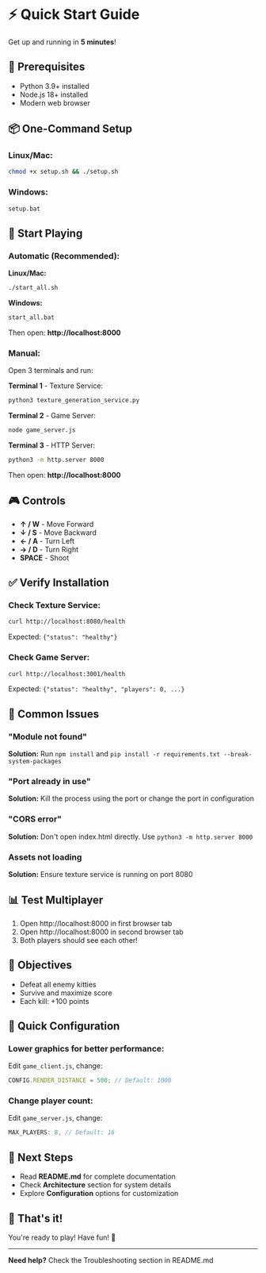 # ⚡ Quick Start Guide

Get up and running in **5 minutes**!

## 🎯 Prerequisites

- Python 3.9+ installed
- Node.js 18+ installed
- Modern web browser

## 📦 One-Command Setup

### Linux/Mac:
```bash
chmod +x setup.sh && ./setup.sh
```

### Windows:
```cmd
setup.bat
```

## 🚀 Start Playing

### Automatic (Recommended):

**Linux/Mac:**
```bash
./start_all.sh
```

**Windows:**
```cmd
start_all.bat
```

Then open: **http://localhost:8000**

### Manual:

Open 3 terminals and run:

**Terminal 1** - Texture Service:
```bash
python3 texture_generation_service.py
```

**Terminal 2** - Game Server:
```bash
node game_server.js
```

**Terminal 3** - HTTP Server:
```bash
python3 -m http.server 8000
```

Then open: **http://localhost:8000**

## 🎮 Controls

- **↑ / W** - Move Forward
- **↓ / S** - Move Backward
- **← / A** - Turn Left
- **→ / D** - Turn Right
- **SPACE** - Shoot

## ✅ Verify Installation

### Check Texture Service:
```bash
curl http://localhost:8080/health
```
Expected: `{"status": "healthy"}`

### Check Game Server:
```bash
curl http://localhost:3001/health
```
Expected: `{"status": "healthy", "players": 0, ...}`

## 🐛 Common Issues

### "Module not found"
**Solution:** Run `npm install` and `pip install -r requirements.txt --break-system-packages`

### "Port already in use"
**Solution:** Kill the process using the port or change the port in configuration

### "CORS error"
**Solution:** Don't open index.html directly. Use `python3 -m http.server 8000`

### Assets not loading
**Solution:** Ensure texture service is running on port 8080

## 📊 Test Multiplayer

1. Open http://localhost:8000 in first browser tab
2. Open http://localhost:8000 in second browser tab
3. Both players should see each other!

## 🎯 Objectives

- Defeat all enemy kitties
- Survive and maximize score
- Each kill: +100 points

## 🔧 Quick Configuration

### Lower graphics for better performance:
Edit `game_client.js`, change:
```javascript
CONFIG.RENDER_DISTANCE = 500; // Default: 1000
```

### Change player count:
Edit `game_server.js`, change:
```javascript
MAX_PLAYERS: 8, // Default: 16
```

## 📖 Next Steps

- Read **README.md** for complete documentation
- Check **Architecture** section for system details
- Explore **Configuration** options for customization

## 🎉 That's it!

You're ready to play! Have fun! 🚀

---

**Need help?** Check the Troubleshooting section in README.md
